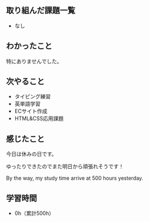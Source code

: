 ## 取り組んだ課題一覧
- なし
## わかったこと
特にありませんでした。
## 次やること
- タイピング練習
- 英単語学習
- ECサイト作成
- HTML&CSS応用課題
## 感じたこと
今日は休みの日です。

ゆったりできたのでまた明日から頑張れそうです！

By the way, my study time arrive at 500 hours yesterday.

## 学習時間
- 0h（累計500h）
